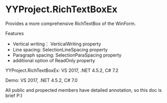 # YYProject.RichTextBoxEx
Provides a more comprehensive RichTextBox of the WinForm.

 Features 

 - Vertical writing： VerticalWriting property
 - Line spacing:  SelectionLineSpacing property
 - Paragraph spacing:  SelectionParaSpacing property
 - additional option of ReadOnly property

YYProject.RichTextBoxEx: VS 2017, .NET 4.5.2, C# 7.2

Demo: VS 2017, .NET 4.5.2, C# 7.0

All public and propected members have detailed annotation, so this doc is brief  P:)
